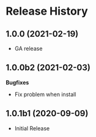 # Release History

## 1.0.0 (2021-02-19)

* GA release

## 1.0.0b2 (2021-02-03)

**Bugfixes**
  - Fix problem when install
  
## 1.0.1b1 (2020-09-09)

* Initial Release
